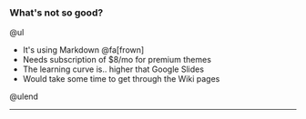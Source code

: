 ### What's not so good?

@ul

- It's using Markdown @fa[frown]
- Needs subscription of $8/mo for premium themes
- The learning curve is.. higher that Google Slides
- Would take some time to get through the Wiki pages

@ulend

---
